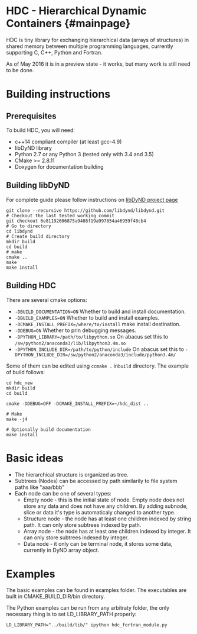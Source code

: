HDC - Hierarchical Dynamic Containers                         {#mainpage}
=====================================

HDC is tiny library for exchanging hierarchical data (arrays of structures) in shared memory between multiple programming languages, currently supporting C, C++, Python and Fortran.

As of May 2016 it is in a preview state - it works, but many work is still need to be done.

Building instructions
=====================

Prerequisites
-------------

To build HDC, you will need:
- c++14 compliant compiler (at least gcc-4.9)
- libDyND library
- Python 2.7 or any Python 3 (tested only with 3.4 and 3.5)
- CMake >= 2.8.11
- Doxygen for documentation building

Building libDyND
----------------
For complete guide please follow instructions on [libDyND project page](https://github.com/libdynd/libdynd)
```
git clone --recursive https://github.com/libdynd/libdynd.git
# Checkout the last tested working commit
git checkout 6e81192606875a9408f19a997854a46959f48cb4
# Go to directory
cd libdynd
# Create build directory
mkdir build
cd build
# make
cmake ..
make
make install
```

Building HDC
------------
There are several cmake options:

  - `-DBUILD_DOCUMENTATION=ON` Whether to build and install documentation.
  - `-DBUILD_EXAMPLES=ON` Whether to build and install examples.
  - `-DCMAKE_INSTALL_PREFIX=/where/to/install` make install destination.
  - `-DDEBUG=ON` Whether to prin debugging messages.
  - `-DPYTHON_LIBRARY=/path/to/libpython.so` On abacus set this to `/sw/python2/anaconda3/lib/libpython3.4m.so`
  - `-DPYTHON_INCLUDE_DIR=/path/to/python/include`  On abacus set this to `-DPYTHON_INCLUDE_DIR=/sw/python2/anaconda3/include/python3.4m/`

Some of them can be edited using `ccmake .` in`build` directory. The example of build follows:


```
cd hdc_new
mkdir build
cd build

cmake -DDEBUG=OFF -DCMAKE_INSTALL_PREFIX=~/hdc_dist ..

# Make
make -j4

# Optionally build documentation
make install
```

Basic ideas
===========
- The hierarchical structure is organized as tree.
- Subtrees (Nodes) can be accessed by path similarily to file system paths like "aaa/bbb"
- Each node can be one of several types:
  + Empty node - this is the initial state of node. Empty node does not store any data and does not have any children. By adding subnode, slice or data it's type is automaticaly changed to another type.
  + Structure node - the node has at least one children indexed by string path. It can only store subtrees indexed by path.
  + Array node - the node has at least one children indexed by integer. It can only store subtrees indexed by integer.
  + Data node - it only can be terminal node, it stores some data, currently in DyND array object.


Examples
========
The basic examples can be found in examples folder. The executables are built in CMAKE_BUILD_DIR/bin directory.

The Python examples can be run from any arbitraty folder, the only necessary thing is to set LD_LIBRARY_PATH properly:

```
LD_LIBRARY_PATH="../build/lib/" ipython hdc_fortran_module.py
```
